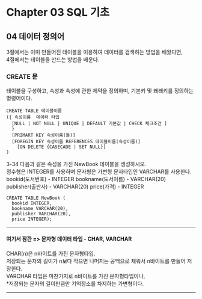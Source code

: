 # Chapter 03 SQL 기초

## 04 데이터 정의어

3절에서는 이미 만들어진 테이블을 이용하여 데이터를 검색하는 방법을 배웠다면,
<br> 4절에서는 테이블을 만드는 방법을 배운다.

### CREATE 문

테이블을 구성하고, 속성과 속성에 관한 제약을 정의하며, 기본키 및 왜래키를 정의하는 명령어이다.

```
CREATE TABLE 테이블이름
({ 속성이름  데이터 타입
  [NULL | NOT NULL | UNIQUE | DEFAULT 기본값 | CHECK 체크조건 ]
  }
  [PRIMART KEY 속성이름(들)]
  [FOREGIN KEY 속성이름 REFERENCES 테이블이름(속성이름)]
    [ON DELETE {CASECADE | SET NULL}]
)
```

3-34 다음과 같은 속성을 가진 NewBook 테이블을 생성하시오.
<br>
정수형은 INTEGER를 사용하며 문자형은 가변형 문자타입인 VARCHAR를 사용한다.
<br>
bookid(도서번호) - INTEGER
bookname(도서이름) - VARCHAR(20)
publisher(출판사) - VARCHAR(20)
price(가격) - INTEGER

```
CREATE TABLE NewBook (
  bookid INTEGER,
  bookname VARCHAR(20),
  publisher VARCHAR(20),
  price INTEGER);
```

---

#### 여기서 잠깐 => 문자형 데이터 타입 - CHAR, VARCHAR

CHAR(n)은 n바이트를 가진 문자형타입.
<br> 저장되는 문자의 길이가 n보다 작으면 나머지는 공백으로 채워서 n바이트를 만들어 저장한다.
<br>
VARCHAR 타입은 마찬가지로 n바이트를 가진 문자형타입이나,
<br>\*저장되는 문자의 길이만큼만 기억장소를 차지하는 가변형이다.

---
